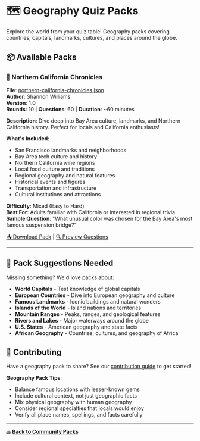# 🗺️ Geography Quiz Packs

Explore the world from your quiz table! Geography packs covering countries, capitals, landmarks, cultures, and places around the globe.

## 📦 Available Packs

### 🌉 Northern California Chronicles
**File**: [northern-california-chronicles.json](northern-california-chronicles.json)  
**Author**: Shannon Williams  
**Version**: 1.0  
**Rounds**: 10 | **Questions**: 60 | **Duration**: ~60 minutes

**Description**: Dive deep into Bay Area culture, landmarks, and Northern California history. Perfect for locals and California enthusiasts!

**What's Included**:
- San Francisco landmarks and neighborhoods
- Bay Area tech culture and history
- Northern California wine regions
- Local food culture and traditions
- Regional geography and natural features
- Historical events and figures
- Transportation and infrastructure
- Cultural institutions and attractions

**Difficulty**: Mixed (Easy to Hard)  
**Best For**: Adults familiar with California or interested in regional trivia  
**Sample Question**: "What unusual color was chosen for the Bay Area's most famous suspension bridge?"

[📥 Download Pack](northern-california-chronicles.json) | [🔍 Preview Questions](#)

---

## 🎯 Pack Suggestions Needed

Missing something? We'd love packs about:
- **World Capitals** - Test knowledge of global capitals
- **European Countries** - Dive into European geography and culture  
- **Famous Landmarks** - Iconic buildings and natural wonders
- **Islands of the World** - Island nations and territories
- **Mountain Ranges** - Peaks, ranges, and geological features
- **Rivers and Lakes** - Major waterways around the globe
- **U.S. States** - American geography and state facts
- **African Geography** - Countries, cultures, and geography of Africa

## 🤝 Contributing

Have a geography pack to share? See our [contribution guide](../README.md#contributing-your-own-pack) to get started!

**Geography Pack Tips**:
- Balance famous locations with lesser-known gems
- Include cultural context, not just geographic facts
- Mix physical geography with human geography
- Consider regional specialties that locals would enjoy
- Verify all place names, spellings, and facts carefully

---

**🔙 [Back to Community Packs](../README.md)**
